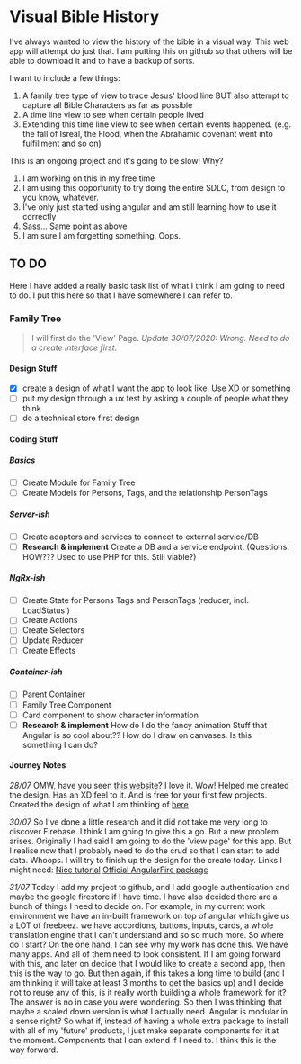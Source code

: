 # Visual Bible History

I've always wanted to view the history of the bible in a visual way. This web app will attempt do just that. I am putting this on github so that others will be able to download it and to have a backup of sorts.

I want to include a few things:
1. A family tree type of view to trace Jesus' blood line BUT also attempt to capture all Bible Characters as far as possible
2. A time line view to see when certain people lived
3. Extending this time line view to see when certain events happened. (e.g. the fall of Isreal, the Flood, when the Abrahamic covenant went into fulfillment and so on)

This is an ongoing project and it's going to be slow! Why?
1. I am working on this in my free time
2. I am using this opportunity to try doing the entire SDLC, from design to you know, whatever.
3. I've only just started using angular and am still learning how to use it correctly
4. Sass... Same point as above.
5. I am sure I am forgetting something. Oops.

## TO DO

Here I have added a really basic task list of what I think I am going to need to do. I put this here so that I have somewhere I can refer to.

### Family Tree
> I will first do the 'View' Page. *Update 30/07/2020: Wrong. Need to do a create interface first.*
#### Design Stuff

- [x] create a design of what I want the app to look like. Use XD or something 
- [ ] put my design through a ux test by asking a couple of people what they think
- [ ] do a technical store first design

#### Coding Stuff


##### Basics
- [ ] Create Module for Family Tree
- [ ] Create Models for Persons, Tags, and the relationship PersonTags
##### Server-ish
- [ ] Create adapters and services to connect to external service/DB
- [ ] **Research & implement** Create a DB and a service endpoint. (Questions: HOW??? Used to use PHP for this. Still viable?) 
##### NgRx-ish
- [ ] Create State for Persons Tags and PersonTags (reducer, incl. LoadStatus')
- [ ] Create Actions
- [ ] Create Selectors
- [ ] Update Reducer
- [ ] Create Effects
##### Container-ish
- [ ] Parent Container
- [ ] Family Tree Component
- [ ] Card component to show character information
- [ ] **Research & implement** How do I do the fancy animation Stuff that Angular is so cool about?? How do I draw on canvases. Is this something I can do?

#### Journey Notes
*28/07* OMW, have you seen [this website](https://www.figma.com/)? I love it. Wow! Helped me created the design. Has an XD feel to it. And is free for your first few projects. 
Created the design of what I am thinking of [here](https://www.figma.com/file/IiqK5ku18xePBP1QoIQM2C/Bible-His-Story?node-id=0%3A1)

*30/07* So I've done a little research and it did not take me very long to discover Firebase. I think I am going to give this a go. But a new problem arises. Originally I had said I am going to do the 'view page' for this app. But I realise now that I probably need to do the crud so that I can start to add data. Whoops. I will try to finish up the design for the create today. Links I might need:
[Nice tutorial](https://www.techiediaries.com/angular-firebase/angular-9-8-firestore-database-crud-tutorial/)
[Official AngularFire package](https://firebaseopensource.com/projects/angular/angularfire2/)

*31/07* Today I add my project to github, and I add google authentication and maybe the google firestore if I have time. I have also decided there are a bunch of things I need to decide on. For example, in my current work environment we have an in-built framework on top of angular which give us a LOT of freebeez. we have accordions, buttons, inputs, cards, a whole translation engine that I can't understand and so so much more. So where do I start? On the one hand, I can see why my work has done this. We have many apps. And all of them need to look consistent. If I am going forward with this, and later on decide that I would like to create a second app, then this is the way to go. But then again, if this takes a long time to build (and I am thinking it will take at least 3 months to get the basics up) and I decide not to reuse any of this, is it really worth building a whole framework for it? The answer is no in case you were wondering. So then I was thinking that maybe a scaled down version is what I actually need. Angular is modular in a sense right? So what if, instead of having a whole extra package to install with all of my 'future' products, I just make separate components for it at the moment. Components that I can extend if I need to. I think this is the way forward.